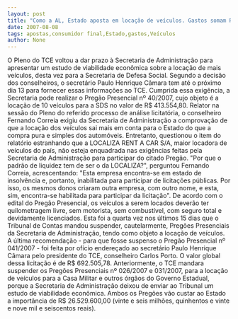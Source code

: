 ```yaml
---
layout: post
title: "Como a AL, Estado aposta em locação de veículos. Gastos somam R$ 26,5 milhões. TCE cobra estudos"
date: 2007-08-08
tags: apostas,consumidor final,Estado,gastos,Veículos
author: None
---
```

O Pleno do TCE voltou a dar prazo &agrave; Secretaria de Administra&ccedil;&atilde;o para apresentar um estudo de viabilidade econ&ocirc;mica sobre a loca&ccedil;&atilde;o de mais ve&iacute;culos, desta vez para a Secretaria de Defesa Social. Segundo a decis&atilde;o dos conselheiros, o secret&aacute;rio Paulo Henrique C&acirc;mara tem at&eacute; o pr&oacute;ximo dia 13 para fornecer essas informa&ccedil;&otilde;es ao TCE. Cumprida essa exig&ecirc;ncia, a Secretaria pode realizar o Preg&atilde;o Presencial n&ordm; 40/2007, cujo objeto &eacute; a loca&ccedil;&atilde;o de 10 ve&iacute;culos para a SDS no valor de R$ 413.554,80.
Relator na sess&atilde;o do Pleno do referido processo de an&aacute;lise licitat&oacute;ria, o conselheiro Fernando Correia exigiu da Secretaria de Administra&ccedil;&atilde;o a comprova&ccedil;&atilde;o de que a loca&ccedil;&atilde;o dos ve&iacute;culos sai mais em conta para o Estado do que a compra pura e simples dos autom&oacute;veis. Entretanto, questionou o item do relat&oacute;rio estranhando que a LOCALIZA RENT A CAR S/A, maior locadora de ve&iacute;culos do pa&iacute;s, n&atilde;o esteja enquadrada nas exig&ecirc;ncias feitas pela Secretaria de Administra&ccedil;&atilde;o para participar do citado Preg&atilde;o.
&quot;Por que o padr&atilde;o de liquidez tem de ser o da LOCALIZA?&quot;, perguntou Fernando Correia, acrescentando: &quot;Esta empresa encontra-se em estado de insolv&ecirc;ncia e, portanto, inabilitada para participar de licita&ccedil;&otilde;es p&uacute;blicas. Por isso, os mesmos donos criaram outra empresa, com outro nome, e esta, sim, encontra-se habilitada para participar da licita&ccedil;&atilde;o&quot;.
De acordo com o edital do Preg&atilde;o Presencial, os ve&iacute;culos a serem locados dever&atilde;o ter quilometragem livre, sem motorista, sem combust&iacute;vel, com seguro total e devidamente licenciados.
Esta foi a quarta vez nos &uacute;ltimos 15 dias que o Tribunal de Contas mandou suspender, cautelarmente, Preg&otilde;es Presenciais da Secretaria de Administra&ccedil;&atilde;o, tendo como objeto a loca&ccedil;&atilde;o de ve&iacute;culos. A &uacute;ltima recomenda&ccedil;&atilde;o - para que fosse suspenso o Preg&atilde;o Presencial n&ordm; 041/2007 - foi feita por of&iacute;cio endere&ccedil;ado ao secret&aacute;rio Paulo Henrique C&acirc;mara pelo presidente do TCE, conselheiro Carlos Porto.
O valor global dessa licita&ccedil;&atilde;o &eacute; de R$ 692.505,78. 
Anteriormente, o TCE mandara suspender os Preg&otilde;es Presenciais n&ordm; 026/2007 e 031/2007, para a loca&ccedil;&atilde;o de ve&iacute;culos para a Casa Militar e outros &oacute;rg&atilde;os do Governo Estadual, porque a Secretaria de Administra&ccedil;&atilde;o deixou de enviar ao Tribunal um estudo de viabilidade econ&ocirc;mica. Ambos os Preg&otilde;es v&atilde;o custar ao Estado a import&acirc;ncia de R$ 26.529.600,00 (vinte e seis milh&otilde;es, quinhentos e vinte e nove mil e seiscentos reais). 
&nbsp; 